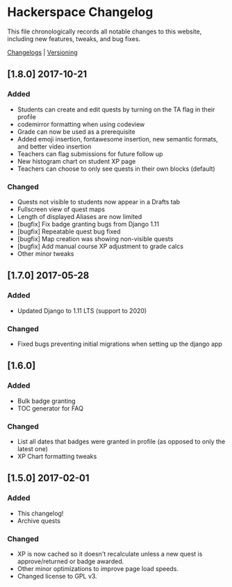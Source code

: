 # Hackerspace Changelog
This file chronologically records all notable changes to this website, including new features, tweaks, and bug fixes.

[Changelogs](http://keepachangelog.com/en/0.3.0/) | [Versioning](http://semver.org/)
## [1.8.0] 2017-10-21
### Added
* Students can create and edit quests by turning on the TA flag in their profile
* codemirror formatting when using codeview
* Grade can now be used as a prerequisite
* Added emoji insertion, fontawesome insertion, new semantic formats, and better video insertion
* Teachers can flag submissions for future follow up
* New histogram chart on student XP page
* Teachers can choose to only see quests in their own blocks (default)
### Changed
* Quests not visible to students now appear in a Drafts tab
* Fullscreen view of quest maps
* Length of displayed Aliases are now limited
* [bugfix] Fix badge granting bugs from Django 1.11
* [bugfix] Repeatable quest bug fixed
* [bugfix] Map creation was showing non-visible quests
* [bugfix] Add manual course XP adjustment to grade calcs
* Other minor tweaks
 

## [1.7.0] 2017-05-28
### Added
* Updated Django to 1.11 LTS (support to 2020)
### Changed
* Fixed bugs preventing initial migrations when setting up the django app

## [1.6.0]
### Added
* Bulk badge granting
* TOC generator for FAQ
### Changed
* List all dates that badges were granted in profile (as opposed to only the latest one)
* XP Chart formatting tweaks

## [1.5.0] 2017-02-01
### Added
* This changelog!
* Archive quests
### Changed
* XP is now cached so it doesn't recalculate unless a new quest is approve/returned or badge awarded.
* Other minor optimizations to improve page load speeds.
* Changed license to GPL v3.
